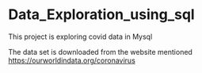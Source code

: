 # Data_Exploration_using_sql
This project is exploring covid data in Mysql

The data set is downloaded from the website mentioned https://ourworldindata.org/coronavirus 
